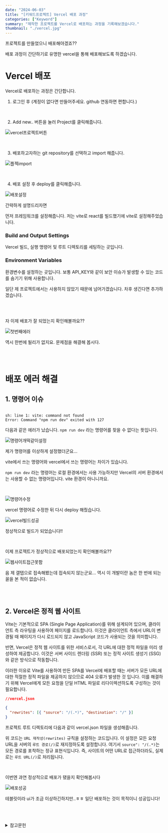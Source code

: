 ```yaml
---
date: "2024-06-03"
title: "[키워드프로젝트] Vercel 배포 과정"
categories: ["Keyword"]
summary: "제작한 프로젝트를 Vercel로 배포하는 과정을 기록해보겠습니다."
thumbnail: "./vercel.jpg"
---
```


프로젝트를 만들었으니 배포해야겠죠??

배포 과정이 간단하기로 유명한 vercel을 통해 배포해보도록 하겠습니다.

# Vercel 배포

Vercel로 배포하는 과정은 간단합니다.

1. 로그인 후 (계정이 없다면 만들어주세요. github 연동하면 편합니다.)

<br>

2. Add new.. 버튼을 눌러 Project를 클릭해줍니다.

![vercel프로젝트버튼](vercel프로젝트버튼.png)

<br>

3. 배포하고자하는 git repository를 선택하고 import 해줍니다.

![플젝import](플젝import.png)

<br>

4. 배포 설정 후 deploy를 클릭해줍니다.

![배포설정](배포설정.png)

간략하게 설명드리자면

먼저 프레임워크를 설정해줍니다. 저는 vite로 react를 빌드했기에 vite로 설정해주었습니다.

### Build and Output Settings

Vercel 빌드, 실행 명령어 및 루트 디렉토리를 세팅하는 곳입니다.

### Environment Variables

환경변수를 설정하는 곳입니다. 보통 API_KEY와 같이 보안 이슈가 발생할 수 있는 코드를 숨기기 위해 사용합니다.

일단 제 프로젝트에서는 사용하지 않았기 때문에 넘어가겠습니다. 차후 생긴다면 추가하겠습니다.

<br>
<br>

자 이제 배포가 잘 되었는지 확인해볼까요??

![첫번째에러](첫번째에러.png)

역시 한번에 될리가 없지요. 문제점을 해결해 봅시다.

<br>
<br>

# 배포 에러 해결

## 1. 명령어 이슈

```shell

sh: line 1: vite: command not found
Error: Command "npm run dev" exited with 127

```

다음과 같은 에러가 났습니다. `npm run dev` 라는 명령어를 찾을 수 없다는 뜻입니다.

![명령어개떡같이설정](명령어개떡같이설정.png)

제가 명령어를 이상하게 설정했더군요...

vite에서 쓰는 명령어와 vercel에서 쓰는 명령어는 차이가 있습니다.

`npm run dev` 라는 명령어는 로컬 환경에서는 사용 가능하지만 Vercel의 서버 환경에서는 사용할 수 없는 명령어입니다. vite 환경이 아니니까요.

<br>

![명령어수정](명령어수정.png)

vercel 명령어로 수정한 뒤 다시 deploy 해줬습니다.

![vercel빌드성공](vercel빌드성공.png)

정상적으로 빌드가 되었습니다!!

<br>

이제 프로젝트가 정상적으로 배포되었는지 확인해볼까요??

![웹사이트접근못함](웹사이트접근못함.jpg)

음 제 갤탭으로 접속해봤는데 접속되지 않는군요... 역시 이 개발이란 놈은 한 번에 되는 꼴을 본 적이 없습니다.

<br>
<br>

## 2. Vercel은 정적 웹 사이트

Vite는 기본적으로 SPA (Single Page Application)를 위해 설계되어 있으며, 클라이언트 측 라우팅을 사용하여 페이지를 로드합니다. 이것은 클라이언트 측에서 URL이 변경될 때 페이지가 다시 로드되지 않고 JavaScript 코드가 사용되는 것을 의미합니다.

반면, Vercel은 정적 웹 사이트를 위한 서비스로서, 각 URL에 대한 정적 파일을 미리 생성하여 제공합니다. 이것은 서버 사이드 렌더링 (SSR) 또는 정적 사이트 생성기 (SSG)와 같은 방식으로 작동합니다.

이러한 이유로 Vite를 사용하여 만든 SPA를 Vercel에 배포할 때는 서버가 모든 URL에 대한 적절한 정적 파일을 제공하지 않으므로 404 오류가 발생한 것 입니다. 이를 해결하기 위해 Vercel에게 모든 요청을 단일 HTML 파일로 리다이렉션하도록 구성하는 것이 필요합니다.

```json
//vercel.json

{
  "rewrites": [{ "source": "/(.*)", "destination": "/" }]
}
```

프로젝트 루트 디렉토리에 다음과 같이 vercel.json 파일을 생성해줍니다.

위 코드는 `URL 재작성(rewrites)` 규칙을 설정하는 코드입니다. 이 설정은 모든 요청 URL을 서버의 `루트 경로(/)`로 재지정하도록 설정합니다. 여기서 `source": "/(.*)`는 모든 경로를 포착하는 정규 표현식입니다. 즉, 사이트의 어떤 URL로 접근하더라도, 실제로는 `루트 URL(/)`로 처리됩니다.

<br>

이번엔 과연 정상적으로 배포가 됐을지 확인해봅시다

![배포성공](배포성공.jpg)

테블릿이라 ui가 조금 이상하긴하지만..ㅎㅎ 일단 배포하는 것이 목적이니 성공입니다!

<br>
<br>
<br>

<details>

<summary>참고문헌</summary>

<div markdown="1">

https://velog.io/@richard/vite%EC%97%90%EC%84%9C-vercel%EB%A1%9C-%EB%B0%B0%ED%8F%AC%ED%95%98%EA%B8%B0

https://velog.io/@j2yn34/ReactTypescriptVite-%ED%94%84%EB%A1%9C%EC%A0%9D%ED%8A%B8-Vercel-%EB%B0%B0%ED%8F%AC

</div>

</details>

